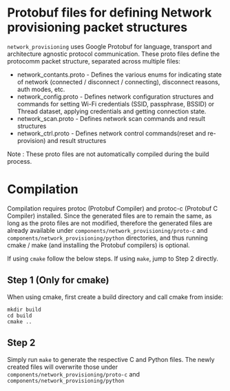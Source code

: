# Protobuf files for defining Network provisioning packet structures

`network_provisioning` uses Google Protobuf for language, transport and architecture agnostic protocol communication. These proto files define the protocomm packet structure, separated across multiple files:
* network_contants.proto - Defines the various enums for indicating state of network (connected / disconnect / connecting), disconnect reasons, auth modes, etc.
* network_config.proto - Defines network configuration structures and commands for setting Wi-Fi credentials (SSID, passphrase, BSSID) or Thread dataset, applying credentials and getting connection state.
* network_scan.proto - Defines network scan commands and result structures
* network_ctrl.proto - Defines network control commands(reset and re-provision) and result structures

Note : These proto files are not automatically compiled during the build process.

# Compilation

Compilation requires protoc (Protobuf Compiler) and protoc-c (Protobuf C Compiler) installed. Since the generated files are to remain the same, as long as the proto files are not modified, therefore the generated files are already available under `components/network_provisioning/proto-c` and `components/network_provisioning/python` directories, and thus running cmake / make (and installing the Protobuf compilers) is optional.

If using `cmake` follow the below steps. If using `make`, jump to Step 2 directly.

## Step 1 (Only for cmake)

When using cmake, first create a build directory and call cmake from inside:

```
mkdir build
cd build
cmake ..
```

## Step 2

Simply run `make` to generate the respective C and Python files. The newly created files will overwrite those under `components/network_provisioning/proto-c` and `components/network_provisioning/python`
